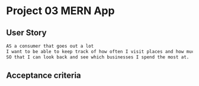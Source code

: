 # Project 03 MERN App

## User Story
```md
AS a consumer that goes out a lot
I want to be able to keep track of how often I visit places and how much I spend there
SO that I can look back and see which businesses I spend the most at.
```

## Acceptance criteria
```md

```